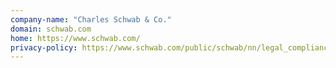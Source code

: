 ```yaml
---
company-name: "Charles Schwab & Co."
domain: schwab.com
home: https://www.schwab.com/
privacy-policy: https://www.schwab.com/public/schwab/nn/legal_compliance/privacy/online_privacy
---
```




